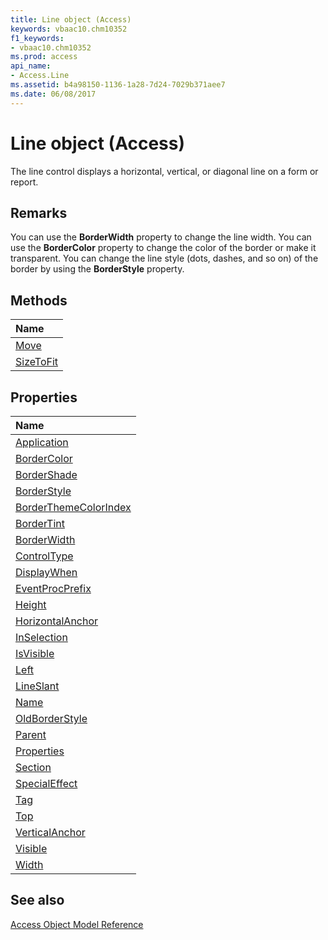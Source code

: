 ```yaml
---
title: Line object (Access)
keywords: vbaac10.chm10352
f1_keywords:
- vbaac10.chm10352
ms.prod: access
api_name:
- Access.Line
ms.assetid: b4a98150-1136-1a28-7d24-7029b371aee7
ms.date: 06/08/2017
---
```



# Line object (Access)

The line control displays a horizontal, vertical, or diagonal line on a form or report.


## Remarks

You can use the  **BorderWidth** property to change the line width. You can use the **BorderColor** property to change the color of the border or make it transparent. You can change the line style (dots, dashes, and so on) of the border by using the **BorderStyle** property.


## Methods



|**Name**|
|:-----|
|[Move](Access.Line.Move.md)|
|[SizeToFit](Access.Line.SizeToFit.md)|

## Properties



|**Name**|
|:-----|
|[Application](Access.Line.Application.md)|
|[BorderColor](Access.Line.BorderColor.md)|
|[BorderShade](Access.Line.BorderShade.md)|
|[BorderStyle](Access.Line.BorderStyle.md)|
|[BorderThemeColorIndex](Access.Line.BorderThemeColorIndex.md)|
|[BorderTint](Access.Line.BorderTint.md)|
|[BorderWidth](Access.Line.BorderWidth.md)|
|[ControlType](Access.Line.ControlType.md)|
|[DisplayWhen](Access.Line.DisplayWhen.md)|
|[EventProcPrefix](Access.Line.EventProcPrefix.md)|
|[Height](Access.Line.Height.md)|
|[HorizontalAnchor](Access.Line.HorizontalAnchor.md)|
|[InSelection](Access.Line.InSelection.md)|
|[IsVisible](Access.Line.IsVisible.md)|
|[Left](Access.Line.Left.md)|
|[LineSlant](Access.Line.LineSlant.md)|
|[Name](Access.Line.Name.md)|
|[OldBorderStyle](Access.Line.OldBorderStyle.md)|
|[Parent](Access.Line.Parent.md)|
|[Properties](Access.Line.Properties.md)|
|[Section](Access.Line.Section.md)|
|[SpecialEffect](Access.Line.SpecialEffect.md)|
|[Tag](Access.Line.Tag.md)|
|[Top](Access.Line.Top.md)|
|[VerticalAnchor](Access.Line.VerticalAnchor.md)|
|[Visible](Access.Line.Visible.md)|
|[Width](Access.Line.Width.md)|

## See also


[Access Object Model Reference](overview/Access/object-model.md)
